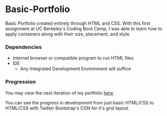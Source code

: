 # Basic-Portfolio

Basic Portfolio created entirely through HTML and CSS. With this first assignment at UC Berkeley's Coding Boot Camp, I was able to learn how to apply containers along with their size, placement, and style.

### Dependencies

- Internet browser or compatible program to run HTML files
- IDE
  -  Any Integrated Development Environment will suffice
  
### Progression

You may view the next iteration of my portfolio [here](https://jarrenpatao.github.io/Bootstrap-Portfolio/).

You can see the progress in development from just basic HTML/CSS to HTML/CSS with Twitter Bootstrap's CDN for it's grid layout.
